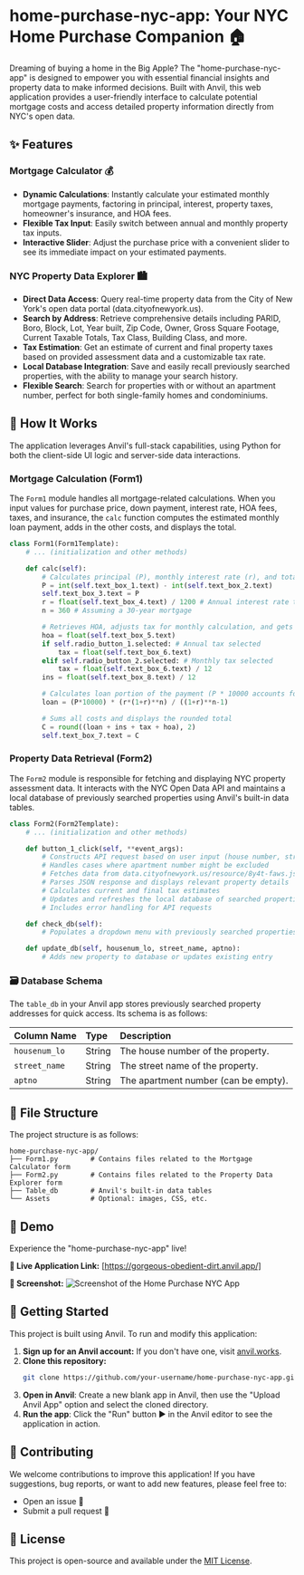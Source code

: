 # home-purchase-nyc-app: Your NYC Home Purchase Companion 🏠

Dreaming of buying a home in the Big Apple? The "home-purchase-nyc-app" is designed to empower you with essential financial insights and property data to make informed decisions. Built with Anvil, this web application provides a user-friendly interface to calculate potential mortgage costs and access detailed property information directly from NYC's open data.

## ✨ Features

### Mortgage Calculator 💰
* **Dynamic Calculations**: Instantly calculate your estimated monthly mortgage payments, factoring in principal, interest, property taxes, homeowner's insurance, and HOA fees.
* **Flexible Tax Input**: Easily switch between annual and monthly property tax inputs.
* **Interactive Slider**: Adjust the purchase price with a convenient slider to see its immediate impact on your estimated payments.

### NYC Property Data Explorer 🏙️
* **Direct Data Access**: Query real-time property data from the City of New York's open data portal (data.cityofnewyork.us).
* **Search by Address**: Retrieve comprehensive details including PARID, Boro, Block, Lot, Year built, Zip Code, Owner, Gross Square Footage, Current Taxable Totals, Tax Class, Building Class, and more.
* **Tax Estimation**: Get an estimate of current and final property taxes based on provided assessment data and a customizable tax rate.
* **Local Database Integration**: Save and easily recall previously searched properties, with the ability to manage your search history.
* **Flexible Search**: Search for properties with or without an apartment number, perfect for both single-family homes and condominiums.

## 🚀 How It Works

The application leverages Anvil's full-stack capabilities, using Python for both the client-side UI logic and server-side data interactions.

### Mortgage Calculation (Form1)
The `Form1` module handles all mortgage-related calculations. When you input values for purchase price, down payment, interest rate, HOA fees, taxes, and insurance, the `calc` function computes the estimated monthly loan payment, adds in the other costs, and displays the total.

```python
class Form1(Form1Template):
    # ... (initialization and other methods)

    def calc(self):
        # Calculates principal (P), monthly interest rate (r), and total months (n)
        P = int(self.text_box_1.text) - int(self.text_box_2.text)
        self.text_box_3.text = P
        r = float(self.text_box_4.text) / 1200 # Annual interest rate to monthly percentage
        n = 360 # Assuming a 30-year mortgage

        # Retrieves HOA, adjusts tax for monthly calculation, and gets insurance
        hoa = float(self.text_box_5.text)
        if self.radio_button_1.selected: # Annual tax selected
            tax = float(self.text_box_6.text)
        elif self.radio_button_2.selected: # Monthly tax selected
            tax = float(self.text_box_6.text) / 12
        ins = float(self.text_box_8.text) / 12

        # Calculates loan portion of the payment (P * 10000 accounts for price scaling)
        loan = (P*10000) * (r*(1+r)**n) / ((1+r)**n-1)

        # Sums all costs and displays the rounded total
        C = round((loan + ins + tax + hoa), 2)
        self.text_box_7.text = C
```

### Property Data Retrieval (Form2)
The `Form2` module is responsible for fetching and displaying NYC property assessment data. It interacts with the NYC Open Data API and maintains a local database of previously searched properties using Anvil's built-in data tables.

```python
class Form2(Form2Template):
    # ... (initialization and other methods)

    def button_1_click(self, **event_args):
        # Constructs API request based on user input (house number, street name, apartment number)
        # Handles cases where apartment number might be excluded
        # Fetches data from data.cityofnewyork.us/resource/8y4t-faws.json
        # Parses JSON response and displays relevant property details
        # Calculates current and final tax estimates
        # Updates and refreshes the local database of searched properties
        # Includes error handling for API requests

    def check_db(self):
        # Populates a dropdown menu with previously searched properties from 'app_tables.table_db'

    def update_db(self, housenum_lo, street_name, aptno):
        # Adds new property to database or updates existing entry
```

### 🗃️ Database Schema

The `table_db` in your Anvil app stores previously searched property addresses for quick access. Its schema is as follows:

| Column Name | Type   | Description                               |
| :---------- | :----- | :---------------------------------------- |
| `housenum_lo` | String | The house number of the property.           |
| `street_name` | String | The street name of the property.          |
| `aptno`       | String | The apartment number (can be empty).      |

## 📂 File Structure

The project structure is as follows:

```
home-purchase-nyc-app/
├── Form1.py        # Contains files related to the Mortgage Calculator form
├── Form2.py        # Contains files related to the Property Data Explorer form
├── Table_db        # Anvil's built-in data tables
└── Assets          # Optional: images, CSS, etc.
```

## 🚀 Demo

Experience the "home-purchase-nyc-app" live\!

**🔗 Live Application Link:** [https://gorgeous-obedient-dirt.anvil.app/]

**📸 Screenshot:**
![Screenshot of the Home Purchase NYC App](about:sanitized)

## 🏁 Getting Started

This project is built using Anvil. To run and modify this application:

1.  **Sign up for an Anvil account:** If you don't have one, visit [anvil.works](https://anvil.works).
2.  **Clone this repository:**
    ```bash
    git clone https://github.com/your-username/home-purchase-nyc-app.git
    ```
3.  **Open in Anvil**: Create a new blank app in Anvil, then use the "Upload Anvil App" option and select the cloned directory.
4.  **Run the app**: Click the "Run" button ▶️ in the Anvil editor to see the application in action.

## 🤝 Contributing

We welcome contributions to improve this application! If you have suggestions, bug reports, or want to add new features, please feel free to:

* Open an issue 🐛
* Submit a pull request 🚀

## 📜 License

This project is open-source and available under the [MIT License](LICENSE).
